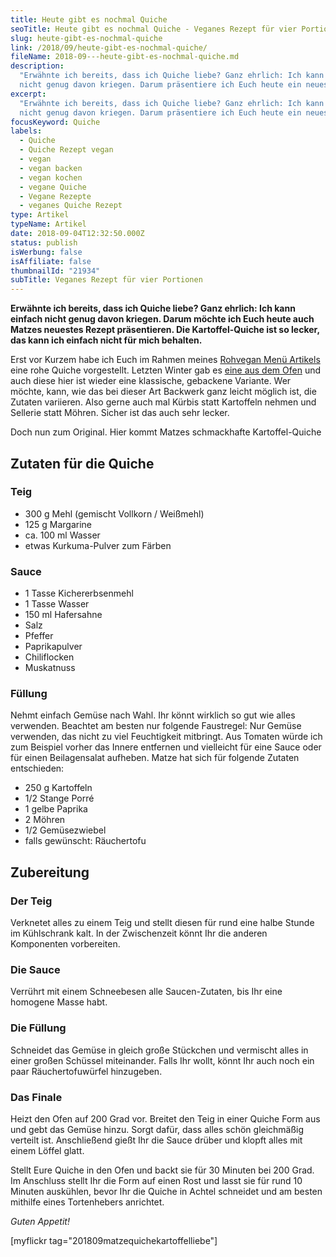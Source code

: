 ```yaml
---
title: Heute gibt es nochmal Quiche
seoTitle: Heute gibt es nochmal Quiche - Veganes Rezept für vier Portionen
slug: heute-gibt-es-nochmal-quiche
link: /2018/09/heute-gibt-es-nochmal-quiche/
fileName: 2018-09---heute-gibt-es-nochmal-quiche.md
description:
  "Erwähnte ich bereits, dass ich Quiche liebe? Ganz ehrlich: Ich kann einfach
  nicht genug davon kriegen. Darum präsentiere ich Euch heute ein neues Rezept."
excerpt:
  "Erwähnte ich bereits, dass ich Quiche liebe? Ganz ehrlich: Ich kann einfach
  nicht genug davon kriegen. Darum präsentiere ich Euch heute ein neues Rezept."
focusKeyword: Quiche
labels:
  - Quiche
  - Quiche Rezept vegan
  - vegan
  - vegan backen
  - vegan kochen
  - vegane Quiche
  - Vegane Rezepte
  - veganes Quiche Rezept
type: Artikel
typeName: Artikel
date: 2018-09-04T12:32:50.000Z
status: publish
isWerbung: false
isAffiliate: false
thumbnailId: "21934"
subTitle: Veganes Rezept für vier Portionen
---
```


<strong>Erwähnte ich bereits, dass ich Quiche liebe? Ganz ehrlich: Ich kann
einfach nicht genug davon kriegen. Darum möchte ich Euch heute auch Matzes
neuestes Rezept präsentieren. Die Kartoffel-Quiche ist so lecker, das kann ich
einfach nicht für mich behalten.</strong>

Erst vor Kurzem habe ich Euch im Rahmen meines
<a href="http://cardamonchai.com/2018/08/rohveganes-herbstmenue/">Rohvegan Menü
Artikels</a> eine rohe Quiche vorgestellt. Letzten Winter gab es
<a href="http://cardamonchai.com/2017/01/vegane-gemuese-quiche-a-la-herzmann/">eine
aus dem Ofen</a> und auch diese hier ist wieder eine klassische, gebackene
Variante. Wer möchte, kann, wie das bei dieser Art Backwerk ganz leicht möglich
ist, die Zutaten variieren. Also gerne auch mal Kürbis statt Kartoffeln nehmen
und Sellerie statt Möhren. Sicher ist das auch sehr lecker.

Doch nun zum Original. Hier kommt Matzes schmackhafte Kartoffel-Quiche

## Zutaten für die Quiche

### Teig

<ul>
    <li>300 g Mehl (gemischt Vollkorn / Weißmehl)</li>
    <li>125 g Margarine</li>
    <li>ca. 100 ml Wasser</li>
    <li>etwas Kurkuma-Pulver zum Färben</li>
</ul>

### Sauce

<ul>
    <li>1 Tasse Kichererbsenmehl</li>
    <li>1 Tasse Wasser</li>
    <li>150 ml Hafersahne</li>
    <li>Salz</li>
    <li>Pfeffer</li>
    <li>Paprikapulver</li>
    <li>Chiliflocken</li>
    <li>Muskatnuss</li>
</ul>

### Füllung

Nehmt einfach Gemüse nach Wahl. Ihr könnt wirklich so gut wie alles verwenden.
Beachtet am besten nur folgende Faustregel: Nur Gemüse verwenden, das nicht zu
viel Feuchtigkeit mitbringt. Aus Tomaten würde ich zum Beispiel vorher das
Innere entfernen und vielleicht für eine Sauce oder für einen Beilagensalat
aufheben. Matze hat sich für folgende Zutaten entschieden:

<ul>
    <li>250 g Kartoffeln</li>
    <li>1/2 Stange Porré</li>
    <li>1 gelbe Paprika</li>
    <li>2 Möhren</li>
    <li>1/2 Gemüsezwiebel</li>
    <li>falls gewünscht: Räuchertofu</li>
</ul>

## Zubereitung

### Der Teig

Verknetet alles zu einem Teig und stellt diesen für rund eine halbe Stunde im
Kühlschrank kalt. In der Zwischenzeit könnt Ihr die anderen Komponenten
vorbereiten.

### Die Sauce

Verrührt mit einem Schneebesen alle Saucen-Zutaten, bis Ihr eine homogene Masse
habt.

### Die Füllung

Schneidet das Gemüse in gleich große Stückchen und vermischt alles in einer
großen Schüssel miteinander. Falls Ihr wollt, könnt Ihr auch noch ein paar
Räuchertofuwürfel hinzugeben.

### Das Finale

Heizt den Ofen auf 200 Grad vor. Breitet den Teig in einer Quiche Form aus und
gebt das Gemüse hinzu. Sorgt dafür, dass alles schön gleichmäßig verteilt ist.
Anschließend gießt Ihr die Sauce drüber und klopft alles mit einem Löffel glatt.

Stellt Eure Quiche in den Ofen und backt sie für 30 Minuten bei 200 Grad. Im
Anschluss stellt Ihr die Form auf einen Rost und lasst sie für rund 10 Minuten
auskühlen, bevor Ihr die Quiche in Achtel schneidet und am besten mithilfe eines
Tortenhebers anrichtet.

<em>Guten Appetit!</em>

[myflickr tag="201809matzequichekartoffelliebe"]

&nbsp;

&nbsp;
